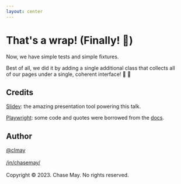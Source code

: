 ```yaml
---
layout: center
---
```


# That's a wrap! (Finally! 🤣)

Now, we have simple tests and simple fixtures.

Best of all, we did it by adding a single additional class that collects all  \
of our pages under a single, coherent interface! 🎉 🚀

## Credits

[Slidev](https://sli.dev): the amazing presentation tool powering this talk.

[Playwright](https://www.playwright.dev): some code and quotes were borrowed from the [docs](https://www.playwright.dev/docs).

## Author

[@clmay](https://github.com/clmay)  \
  \
[/in/chasemay/](https://linkedin.com/in/chasemay/)  \
  \
Copyright © 2023. Chase May. No rights reserved.
